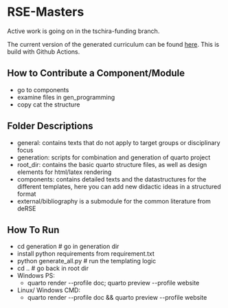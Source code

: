 # RSE-Masters

Active work is going on in the tschira-funding branch. 

The current version of the generated curriculum can be found [here](https://the-teachingrse-project.github.io/RSE-Masters/). This is build with Github Actions.

## How to Contribute a Component/Module

- go to components 
- examine files in gen_programming 
- copy cat the structure

## Folder Descriptions

- general: contains texts that do not apply to target groups or disciplinary focus
- generation: scripts for combination and generation of quarto project
- root_dir: contains the basic quarto structure files, as well as design elements for html/latex rendering
- components: contains detailed texts and the datastructures for the different templates, here you can add new didactic ideas in a structured format
- external/bibliography is a submodule for the common literature from deRSE


## How To Run

- cd generation # go in generation dir
- install python requirements from requirement.txt
- python generate_all.py # run the templating logic
- cd .. # go back in root dir
- Windows PS:
  - quarto render --profile doc; quarto preview --profile website
- Linux/ Windows CMD:
  - quarto render --profile doc && quarto preview --profile website
